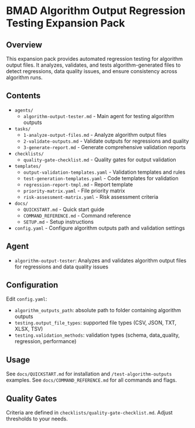 # BMAD Algorithm Output Regression Testing Expansion Pack

## Overview
This expansion pack provides automated regression testing for algorithm output files. It analyzes, validates, and tests algorithm-generated files to detect regressions, data quality issues, and ensure consistency across algorithm runs.

## Contents
- `agents/`
  - `algorithm-output-tester.md` - Main agent for testing algorithm outputs
- `tasks/`
  - `1-analyze-output-files.md` - Analyze algorithm output files
  - `2-validate-outputs.md` - Validate outputs for regressions and quality
  - `3-generate-report.md` - Generate comprehensive validation reports
- `checklists/`
  - `quality-gate-checklist.md` - Quality gates for output validation
- `templates/`
  - `output-validation-templates.yaml` - Validation templates and rules
  - `test-generation-templates.yaml` - Code templates for validation
  - `regression-report-tmpl.md` - Report template
  - `priority-matrix.yaml` - File priority matrix
  - `risk-assessment-matrix.yaml` - Risk assessment criteria
- `docs/`
  - `QUICKSTART.md` - Quick start guide
  - `COMMAND_REFERENCE.md` - Command reference
  - `SETUP.md` - Setup instructions
- `config.yaml` - Configure algorithm outputs path and validation settings

## Agent
- `algorithm-output-tester`: Analyzes and validates algorithm output files for regressions and data quality issues

## Configuration
Edit `config.yaml`:
- `algorithm_outputs_path`: absolute path to folder containing algorithm outputs
- `testing.output_file_types`: supported file types (CSV, JSON, TXT, XLSX, TSV)
- `testing.validation_methods`: validation types (schema, data_quality, regression, performance)

## Usage
See `docs/QUICKSTART.md` for installation and `/test-algorithm-outputs` examples.
See `docs/COMMAND_REFERENCE.md` for all commands and flags.

## Quality Gates
Criteria are defined in `checklists/quality-gate-checklist.md`. Adjust thresholds to your needs.
